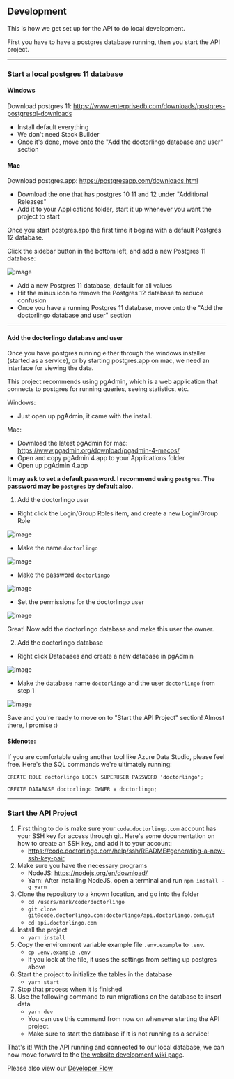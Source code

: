 ## Development

This is how we get set up for the API to do local development.

First you have to have a postgres database running, then you start the API project.

----
### Start a local postgres 11 database

#### Windows

Download postgres 11: https://www.enterprisedb.com/downloads/postgres-postgresql-downloads

- Install default everything
- We don't need Stack Builder
- Once it's done, move onto the "Add the doctorlingo database and user" section

#### Mac

Download postgres.app: https://postgresapp.com/downloads.html

- Download the one that has postgres 10 11 and 12 under "Additional Releases"
- Add it to your Applications folder, start it up whenever you want the project to start

Once you start postgres.app the first time it begins with a default Postgres 12 database.

Click the sidebar button in the bottom left, and add a new Postgres 11 database:

![image](uploads/9259b4ebf5c3b47993765276dc4575c7/image.png)

- Add a new Postgres 11 database, default for all values
- Hit the minus icon to remove the Postgres 12 database to reduce confusion
- Once you have a running Postgres 11 database, move onto the "Add the doctorlingo database and user" section

----

#### Add the doctorlingo database and user

Once you have postgres running either through the windows installer (started as a service), or by starting postgres.app on mac, we need an interface for viewing the data.

This project recommends using pgAdmin, which is a web application that connects to postgres for running queries, seeing statistics, etc.

Windows:
- Just open up pgAdmin, it came with the install.

Mac: 
- Download the latest pgAdmin for mac: https://www.pgadmin.org/download/pgadmin-4-macos/
- Open and copy pgAdmin 4.app to your Applications folder
- Open up pgAdmin 4.app

**It may ask to set a default password. I recommend using `postgres`. The password may be `postgres` by default also.**

1. Add the doctorlingo user
- Right click the Login/Group Roles item, and create a new Login/Group Role

![image](uploads/31b2edcdd8b7107f2a49384cfe33f86c/image.png)

- Make the name `doctorlingo`

![image](uploads/912876b10074cf33aff347b3c0916ce0/image.png)

- Make the password `doctorlingo`

![image](uploads/7890233276daa40dbb59ca35b91b37c2/image.png)

- Set the permissions for the doctorlingo user

![image](uploads/f5b6e40c0a989d1046a981edc295e9bc/image.png)

Great! Now add the doctorlingo database and make this user the owner.

2. Add the doctorlingo database

- Right click Databases and create a new database in pgAdmin

![image](uploads/f4fec0ad1b45e2a4e540151574a34641/image.png)

- Make the database name `doctorlingo` and the user `doctorlingo` from step 1

![image](uploads/da04b87661d37ff05bbc4e90e974ff3a/image.png)

Save and you're ready to move on to "Start the API Project" section! Almost there, I promise :)

#### Sidenote: 
If you are comfortable using another tool like Azure Data Studio, please feel free. Here's the SQL commands we're ultimately running:

`CREATE ROLE doctorlingo LOGIN SUPERUSER PASSWORD 'doctorlingo';`

`CREATE DATABASE doctorlingo OWNER = doctorlingo;`

----

### Start the API Project

1. First thing to do is make sure your `code.doctorlingo.com` account has your SSH key for access through git. Here's some documentation on how to create an SSH key, and add it to your account:
    - https://code.doctorlingo.com/help/ssh/README#generating-a-new-ssh-key-pair
2. Make sure you have the necessary programs
    - NodeJS: https://nodejs.org/en/download/
    - Yarn: After installing NodeJS, open a terminal and run `npm install -g yarn`
3. Clone the repository to a known location, and go into the folder
    - `cd /users/mark/code/doctorlingo`
    - `git clone git@code.doctorlingo.com:doctorlingo/api.doctorlingo.com.git`
    - `cd api.doctorlingo.com`
4. Install the project
    - `yarn install`
5. Copy the environment variable example file `.env.example` to `.env`.
    - `cp .env.example .env`
    - If you look at the file, it uses the settings from setting up postgres above
5. Start the project to initialize the tables in the database
    - `yarn start`
6. Stop that process when it is finished
7. Use the following command to run migrations on the database to insert data
    - `yarn dev`
    - You can use this command from now on whenever starting the API project.
    - Make sure to start the database if it is not running as a service!


That's it! With the API running and connected to our local database, we can now move forward to the [the website development wiki page](https://code.doctorlingo.com/doctorlingo/doctorlingo.com/-/wikis/Development).

Please also view our [Developer Flow](https://docs.google.com/presentation/d/101-nxl0kIHe65SANeXf-Ub-5C54Hwiz3084Z8bfi0PI/edit#slide=id.p)